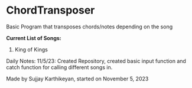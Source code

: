 # ChordTransposer
Basic Program that transposes chords/notes depending on the song

**Current List of Songs:**
1. King of Kings







Daily Notes:
11/5/23: Created Repository, created basic input function and catch function for calling different songs in.

Made by Sujjay Karthikeyan, started on November 5, 2023
